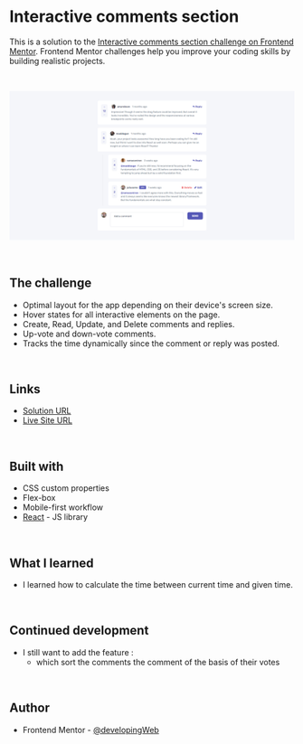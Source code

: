 # Interactive comments section

This is a solution to the [Interactive comments section challenge on Frontend Mentor](https://www.frontendmentor.io/challenges/interactive-comments-section-iG1RugEG9). Frontend Mentor challenges help you improve your coding skills by building realistic projects.

<br>

![](./src/Assets/images/screenshot.png)

<br>

## The challenge

- Optimal layout for the app depending on their device's screen size.
- Hover states for all interactive elements on the page.
- Create, Read, Update, and Delete comments and replies.
- Up-vote and down-vote comments.
- Tracks the time dynamically since the comment or reply was posted.

<br>

## Links

- [Solution URL](https://your-solution-url.com)
- [Live Site URL](https://your-live-site-url.com)

<br>

## Built with

- CSS custom properties
- Flex-box
- Mobile-first workflow
- [React](https://reactjs.org/) - JS library

<br>

## What I learned

 - I learned how to calculate the time between current time and given time.

<br>

## Continued development

- I still want to add the feature : 
  - which sort the comments the comment of the basis of their votes

<br>

## Author

- Frontend Mentor - [@developingWeb](https://www.frontendmentor.io/profile/developingWeb)
